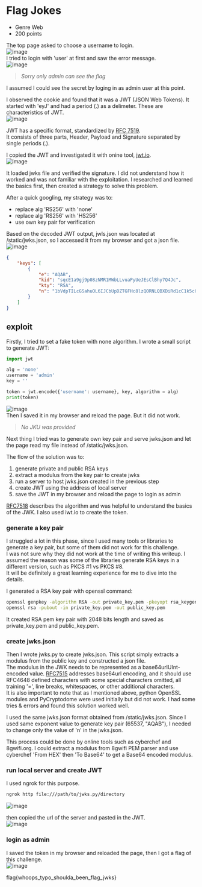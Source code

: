# Flag Jokes

- Genre Web  
- 200 points  

The top page asked to choose a username to login.   
![image](https://user-images.githubusercontent.com/53568647/85011133-79891000-b1a4-11ea-8d75-54c7913d34a0.png)   
I tried to login with 'user' at first and saw the error message.  
![image](https://user-images.githubusercontent.com/53568647/85011143-7c840080-b1a4-11ea-8bec-20c65690795e.png)  
>*Sorry only admin can see the flag*    

I assumed I could see the secret by loging in as admin user at this point.  

I observed the cookie and found that it was a JWT (JSON Web Tokens). It started with 'eyJ' and had a period (.) as a delimeter. These are characteristics of JWT.    
![image](https://user-images.githubusercontent.com/53568647/85011161-8148b480-b1a4-11ea-83a7-e6bf26951f51.png)  

JWT has a specific format, standardized by [RFC 7519](https://tools.ietf.org/html/rfc7519).  
It consists of three parts, Header, Payload and Signature separated by single periods (.).

I copied the JWT and investigated it with onine tool, [jwt.io](https://jwt.io/).  
![image](https://user-images.githubusercontent.com/53568647/85011168-83ab0e80-b1a4-11ea-8cc0-8bfaba2a270b.png)  


It loaded jwks file and verified the signature. I did not understand how it worked and was not familiar with the exploitation. I researched and learned the basics first, then created a strategy to solve this problem.  

After a quick googling, my strategy was to:  
- replace alg 'RS256' with 'none'  
- replace alg 'RS256' with 'HS256'  
- use own key pair for verification  

Based on the decoded JWT output, jwls.json was located at /static/jwks.json, so I accessed it from my browser and got a json file.  
![image](https://user-images.githubusercontent.com/53568647/85011238-96bdde80-b1a4-11ea-8abd-de4db009c1c1.png)  

```json
{
    "keys": [
        {
            "e": "AQAB",
            "kid": "sqcE1a9gj9p08zNMR1MWbLLvuaPyUeJEsClBhy7Q4Jc",
            "kty": "RSA",
            "n": "1bVdpTILcGSahuOL6IJCbUpDZTGFHc8lzQORNLQBXDiRd1cC1k5cG41iR1TYh74cp8HYmoLXy4U2bp7GUFm0ip_qzCxcabUwWCxF07TGsmiFmCUbcQ6vbJvnSZSZGe-RFPgHxrVzHgQzepNIY2TmjgXyqt8HNuKBJQ6NoTviyxZUqy65KtSBfLYh5XzFn3FPemOla8kGBu7moSbUpgO1t3m3LgxBV5y51E1xSSoC7nAYPFrQ9wOTHEh7kGxGUQqKtGswyi2ncH22VcfQkxMA0HerFMPOr2n9eEZEbeJFco9Gp3drAYDCyj0QbkJKGdbl_50cimZ7eXgeyc3lEEXL7Q"
        }
    ]
}
```

## exploit
Firstly, I tried to set a fake token with none algorithm. I wrote a small script to generate JWT:  
```py
import jwt

alg = 'none'
username = 'admin'
key = ''

token = jwt.encode({'username': username}, key, algorithm = alg)
print(token)

```

![image](https://user-images.githubusercontent.com/53568647/85011189-8c034980-b1a4-11ea-9615-dbf7dbf641a4.png)  
Then I saved it in my browser and reload the page. But it did not work.  
> *No JKU was provided*  

Next thing I tried was to generate own key pair and serve jwks.json and let the page read my file instead of /static/jwks.json.  

The flow of the solution was to:  
1. generate private and public RSA keys  
2. extract a modulus from the key pair to create jwks  
3. run a server to host jwks.json created in the previous step  
4. create JWT using the address of local server  
5. save the JWT in my browser and reload the page to login as admin  

[RFC7518](https://tools.ietf.org/html/rfc7518#section-6.3.1.1) describes the algorithm and was helpful to understand the basics of the JWK. I also used iwt.io to create the token.  

### generate a key pair  
I struggled a lot in this phase, since I used many tools or libraries to generate a key pair, but some of them did not work for this challenge.   
I was not sure why they did not work at the time of writing this writeup. I assumed the reason was some of the libraries generate RSA keys in a different version, such as PKCS #1 vs PKCS #8.  
It will be definitely a great learning experience for me to dive into the details.  

I generated a RSA key pair with openssl command:
```sh
openssl genpkey -algorithm RSA -out private_key.pem -pkeyopt rsa_keygen_bits:2048
openssl rsa -pubout -in private_key.pem -out public_key.pem
```
It created RSA pem key pair with 2048 bits length and saved as private_key.pem and public_key.pem.  

### create jwks.json

Then I wrote jwks.py to create jwks.json. This script simply extracts a modulus from the public key and constructed a json file.  
The modulus in the JWK needs to be represented as a base64urlUInt-encoded value. [RFC7515](https://tools.ietf.org/html/rfc7515) addresses base64url encoding, and it should use RFC4648 defined characters with some special characters omitted, all training '=', line breaks, whitespaces, or other additional characters.  
It is also important to note that as I mentioned above, python OpenSSL modules and PyCryptodome were used initially but did not work. I had some tries & errors and found this solution worked well.  

I used the same jwks.json format obtained from /static/jwks.json. Since I used same exponent value to generate key pair (65537, "AQAB"), I needed to change only the value of 'n' in the jwks.json.  

This process could be done by online tools such as cyberchef and 8gwifi.org. I could extract a modulus from 8gwifi PEM parser and use cyberchef 'From HEX' then 'To Base64' to get a Base64 encoded modulus.

### run local server and create JWT
I used ngrok for this purpose.
```sh
ngrok http file:///path/to/jwks.py/directory
```  
![image](https://user-images.githubusercontent.com/53568647/85011284-a63d2780-b1a4-11ea-9d2e-5b797c53da21.png)

then copied the url of the server and pasted in the JWT.  
![image](https://user-images.githubusercontent.com/53568647/85011289-a806eb00-b1a4-11ea-9efc-fcf64555d297.png)  


### login as admin
I saved the token in my browser and reloaded the page, then I got a flag of this challenge.  
![image](https://user-images.githubusercontent.com/53568647/85011307-ae956280-b1a4-11ea-9d34-1c350e81d9b9.png)  

flag{whoops_typo_shoulda_been_flag_jwks}  
